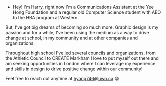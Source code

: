 - Hey! I'm Harry, right now I'm a Communications Assistant at the Yee Hong Foundation and a regular old Computer Science student with AEO to the HBA program at Western. 

But, I've got big dreams of becoming so much more. Graphic design is my passion and for a while, I've been using the medium as a way to drive change at school, in my community and at other companies and organizations. 

Throughout high school I've led several councils and organizations, from the Athletic Council to CREATE Markham I love to put myself out there and am seeking opportunities in London where I can leverage my experience and skills in design to drive positive change within our community!

Feel free to reach out anytime at hyang746@uwo.ca 😁
